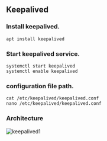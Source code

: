 ## Keepalived

### Install keepalived.
```
apt install keepalived
```
### Start keepalived service.

```
systemctl start keepalived
systemctl enable keepalived
```

### configuration file path.

```
cat /etc/keepalived/keepalived.conf
nano /etc/keepalived/keepalived.conf
```
### Architecture
![keepalived1](https://github.com/vigneshkannan255/keepalived/assets/32855922/fa4a9ed5-ce35-4e3a-95b6-a15cdd153fac)

